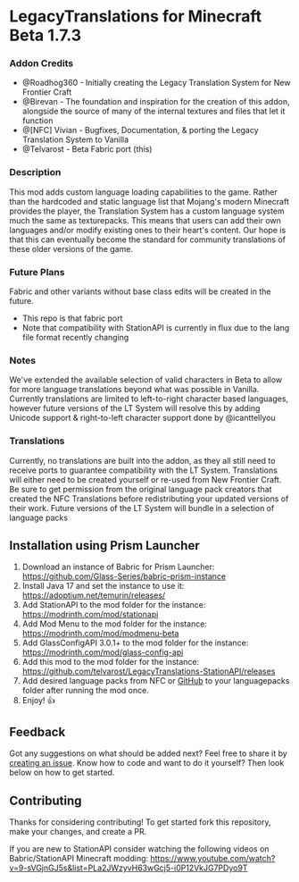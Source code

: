 # LegacyTranslations for Minecraft Beta 1.7.3

### Addon Credits
* @Roadhog360 - Initially creating the Legacy Translation System for New Frontier Craft
* @Birevan - The foundation and inspiration for the creation of this addon, alongside the source of many of the internal textures and files that let it function
* @[NFC] Vivian -  Bugfixes, Documentation, & porting the Legacy Translation System to Vanilla
* @Telvarost - Beta Fabric port (this)

### Description
This mod adds custom language loading capabilities to the game. Rather than the hardcoded and static language list that Mojang's modern Minecraft provides the player, the Translation System has a custom language system much the same as texturepacks. This means that users can add their own languages and/or modify existing ones to their heart's content. Our hope is that this can eventually become the standard for community translations of these older versions of the game.

### Future Plans
Fabric and other variants without base class edits will be created in the future.
* This repo is that fabric port
* Note that compatibility with StationAPI is currently in flux due to the lang file format recently changing

### Notes
We've extended the available selection of valid characters in Beta to allow for more language translations beyond what was possible in Vanilla. Currently translations are limited to left-to-right character based languages, however future versions of the LT System will resolve this by adding Unicode support & right-to-left character support done by @icanttellyou

### Translations
Currently, no translations are built into the addon, as they all still need to receive ports to guarantee compatibility with the LT System. Translations will either need to be created yourself or re-used from New Frontier Craft. Be sure to get permission from the original language pack creators that created the NFC Translations before redistributing your updated versions of their work. Future versions of the LT System will bundle in a selection of language packs

## Installation using Prism Launcher

1. Download an instance of Babric for Prism Launcher: https://github.com/Glass-Series/babric-prism-instance
2. Install Java 17 and set the instance to use it: https://adoptium.net/temurin/releases/
3. Add StationAPI to the mod folder for the instance: https://modrinth.com/mod/stationapi
4. Add Mod Menu to the mod folder for the instance: https://modrinth.com/mod/modmenu-beta
5. Add GlassConfigAPI 3.0.1+ to the mod folder for the instance: https://modrinth.com/mod/glass-config-api
6. Add this mod to the mod folder for the instance: https://github.com/telvarost/LegacyTranslations-StationAPI/releases
7. Add desired language packs from NFC or [GitHub](https://github.com/telvarost/LegacyTranslations-StationAPI/releases/tag/v0.1.0) to your languagepacks folder after running the mod once.
8. Enjoy! 👍

## Feedback

Got any suggestions on what should be added next? Feel free to share it by [creating an issue](https://github.com/telvarost/LegacyTranslations-StationAPI/issues/new). Know how to code and want to do it yourself? Then look below on how to get started.

## Contributing

Thanks for considering contributing! To get started fork this repository, make your changes, and create a PR.

If you are new to StationAPI consider watching the following videos on Babric/StationAPI Minecraft modding: https://www.youtube.com/watch?v=9-sVGjnGJ5s&list=PLa2JWzyvH63wGcj5-i0P12VkJG7PDyo9T
